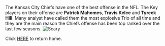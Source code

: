 The Kansas City Chiefs have one of the best offense in the NFL. The Key players on their offense are **Patrick Mahomes**, **Travis Kelce** and **Tyreek Hill**. Many analyst have called them the most explosive Trio of all time and they are the main reason the Chiefs offense has been top ranked over the last few seasons.
![Scary](https://clutchpoints.com/wp-content/uploads/2021/11/Kansas-City-Chiefs-4-bold-predictions-for-Week-9-vs.jpeg)





























  Click [HERE](https://github.com/GGodsey45/MIDTERM/blob/517323b980791174110cacf3a7b33e407246909e/README.md) to return home.
